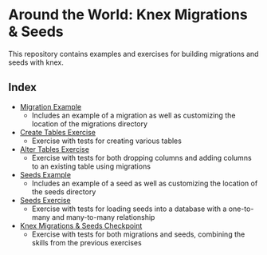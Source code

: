 # Around the World: Knex Migrations & Seeds

This repository contains examples and exercises for building migrations and seeds with knex.

## Index

* [Migration Example](./00-migration-example)
  - Includes an example of a migration as well as customizing the location of the migrations directory
* [Create Tables Exercise](./01-create-tables)
  - Exercise with tests for creating various tables
* [Alter Tables Exercise](./02-alter-tables)
  - Exercise with tests for both dropping columns and adding columns to an existing table using migrations
* [Seeds Example](./03-seeds-example)
  - Includes an example of a seed as well as customizing the location of the seeds directory
* [Seeds Exercise](./04-seeds-example)
  - Exercise with tests for loading seeds into a database with a one-to-many and many-to-many relationship
* [Knex Migrations & Seeds Checkpoint](./99-checkpoint)
  - Exercise with tests for both migrations and seeds, combining the skills from the previous exercises
